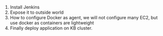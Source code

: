 
1. Install Jenkins
2. Expose it to outside world
3. How to configure Docker as agent, we will not configure many EC2, but use docker as containers are lightweight
4. Finally deploy application on KB cluster.


